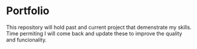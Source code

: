 # Portfolio
This repository will hold past and current project that demenstrate my skills.  Time permiting I will come back and update these to improve the quality and funcionality.  
